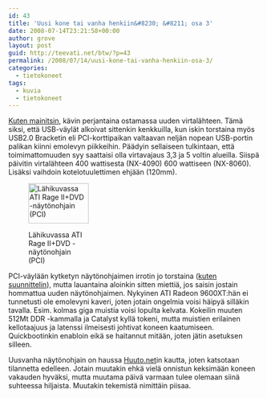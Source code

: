```yaml
---
id: 43
title: 'Uusi kone tai vanha henkiin&#8230; &#8211; osa 3'
date: 2008-07-14T23:21:58+00:00
author: grove
layout: post
guid: http://teevati.net/btw/?p=43
permalink: /2008/07/14/uusi-kone-tai-vanha-henkiin-osa-3/
categories:
  - tietokoneet
tags:
  - kuvia
  - tietokoneet
---
```

[Kuten mainitsin](http://teevati.net/btw/?p=42 "Vilkas viikonloppu"), kävin perjantaina ostamassa uuden virtalähteen. Tämä siksi, että USB-väylät alkoivat sittenkin kenkkuilla, kun iskin torstaina myös USB2.0 Bracketin eli PCI-korttipaikan valtaavan neljän nopean USB-portin palikan kiinni emolevyn piikkeihin. Päädyin sellaiseen tulkintaan, että toimimattomuuden syy saattaisi olla virtavajaus 3,3 ja 5 voltin alueilla. Siispä päivitin virtalähteen 400 wattisesta (NX-4090) 600 wattiseen (NX-8060). Lisäksi vaihdoin kotelotuulettimen ehjään (120mm).<figure style="width: 120px" class="wp-caption alignleft">

[<img title="Lähikuvassa ATI Rage II+DVD -näytönohjain (PCI)" src="http://teevati.pp.fi/pics/btw/450D_20080714_0044-1_tn.jpg" alt="Lähikuvassa ATI Rage II+DVD -näytönohjain (PCI)" width="120" height="80" />](http://teevati.pp.fi/pics/btw/450D_20080714_0044-1.jpg "Lähikuvassa ATI Rage II+DVD -näytönohjain (PCI)")<figcaption class="wp-caption-text">Lähikuvassa ATI Rage II+DVD -näytönohjain (PCI)</figcaption></figure> 

PCI-väylään kytketyn näytönohjaimen irrotin jo torstaina ([kuten suunnittelin](http://teevati.net/btw/?p=40 "Uusi kone tai vanha henkiin... - osa 2")), mutta lauantaina aloinkin sitten miettiä, jos saisin jostain hommattua uuden näytönohjaimen. Nykyinen ATI Radeon 9600XT:hän ei tunnetusti ole emolevyni kaveri, joten jotain ongelmia voisi häipyä silläkin tavalla. Esim. kolmas giga muistia voisi lopulta kelvata. Kokeilin muuten 512Mt DDR -kammalla ja Catalyst kyllä tokeni, mutta muistien erilainen kellotaajuus ja latenssi ilmeisesti johtivat koneen kaatumiseen. Quickbootinkin enabloin eikä se haitannut mitään, joten jätin asetuksen silleen.

Uusvanha näytönohjain on haussa [Huuto.net](http://huuto.net "Huuto.net - Huutokauppa")in kautta, joten katsotaan tilannetta edelleen. Jotain muutakin ehkä vielä onnistun keksimään koneen vakauden hyväksi, mutta muutama päivä varmaan tulee olemaan siinä suhteessa hiljaista. Muutakin tekemistä nimittäin piisaa.